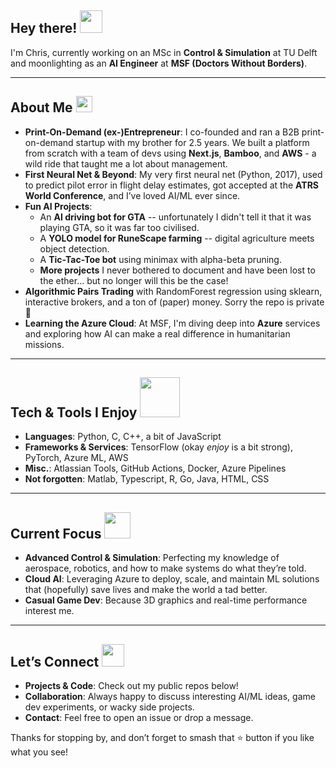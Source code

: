 <!--
**COvert96/COvert96** is a ✨ _special_ ✨ repository because its `README.md` (this file) appears on your GitHub profile.

Here are some ideas to get you started:

- 🔭 I’m currently working on ...
- 🌱 I’m currently learning ...
- 👯 I’m looking to collaborate on ...
- 🤔 I’m looking for help with ...
- 💬 Ask me about ...
- 📫 How to reach me: ...
- 😄 Pronouns: ...
- ⚡ Fun fact: ...
-->
## Hey there!  <img src="https://media.giphy.com/media/v1.Y2lkPTc5MGI3NjExa252YWJyNTAxaGU5MGEwNjM4Nmc5eTl0NTJiMDVxamZhZXVsd2RxbiZlcD12MV9zdGlja2Vyc19zZWFyY2gmY3Q9ZQ/LOnt6uqjD9OexmQJRB/giphy.gif" width="36">

I'm Chris, currently working on an MSc in **Control & Simulation** at TU Delft and moonlighting as an **AI Engineer** at **MSF (Doctors Without Borders)**. 

---

## About Me  <img src="https://media.giphy.com/media/HrRvnN7NuJy4InG4MV/giphy.gif?cid=790b7611aihcpm34y4dcrvfzyk6h8qzy6bgvvnbxphj0umpd&ep=v1_stickers_search&rid=giphy.gif&ct=s" width="26">

- **Print-On-Demand (ex-)Entrepreneur**: I co-founded and ran a B2B print-on-demand startup with my brother for 2.5 years. We built a platform from scratch with a team of devs using **Next.js**, **Bamboo**, and **AWS** - a wild ride that taught me a lot about management.
- **First Neural Net & Beyond**: My very first neural net (Python, 2017), used to predict pilot error in flight delay estimates, got accepted at the **ATRS World Conference**, and I’ve loved AI/ML ever since. 
- **Fun AI Projects**: 
  - An **AI driving bot for GTA** -- unfortunately I didn't tell it that it was playing GTA, so it was far too civilised.
  - A **YOLO model for RuneScape farming** -- digital agriculture meets object detection.
  - A **Tic-Tac-Toe bot** using minimax with alpha-beta pruning.
  - **More projects** I never bothered to document and have been lost to the ether... but no longer will this be the case!
- **Algorithmic Pairs Trading** with RandomForest regression using sklearn, interactive brokers, and a ton of (paper) money. Sorry the repo is private 🤫
- **Learning the Azure Cloud**: At MSF, I'm diving deep into **Azure** services and exploring how AI can make a real difference in humanitarian missions.

---

## Tech & Tools I Enjoy <img src="https://media.giphy.com/media/v1.Y2lkPTc5MGI3NjExMHpxczl0dDd6MTFpZHJudmhvZHQzem85YnYxZTBuY29jNGMzYXRpNiZlcD12MV9zdGlja2Vyc19zZWFyY2gmY3Q9cw/jSKBmKkvo2dPQQtsR1/giphy.gif" width="64">

- **Languages**: Python, C, C++, a bit of JavaScript
- **Frameworks & Services**: TensorFlow (okay _enjoy_ is a bit strong), PyTorch, Azure ML, AWS
- **Misc.**: Atlassian Tools, GitHub Actions, Docker, Azure Pipelines
- **Not forgotten**: Matlab, Typescript, R, Go, Java, HTML, CSS

---

## Current Focus  <img src="https://media.giphy.com/media/v1.Y2lkPTc5MGI3NjExMThlY2dxd2p4MW4ydmY4NnVzbzdqY2UwN2x5ZjI0YWFicG1rcDNxNyZlcD12MV9zdGlja2Vyc19zZWFyY2gmY3Q9cw/QZVdubDMj6RCvBOQBk/giphy.gif" width="42">

- **Advanced Control & Simulation**: Perfecting my knowledge of aerospace, robotics, and how to make systems do what they’re told.
- **Cloud AI**: Leveraging Azure to deploy, scale, and maintain ML solutions that (hopefully) save lives and make the world a tad better.
- **Casual Game Dev**: Because 3D graphics and real-time performance interest me.

---

## Let’s Connect  <img src="https://media.giphy.com/media/mr1Y20DOOU1awBRjiP/giphy.gif?cid=ecf05e47r3btjowhdnswqm6xtsvbj1nupiztu31wglyq5x39&ep=v1_stickers_search&rid=giphy.gif" width="36">

- **Projects & Code**: Check out my public repos below!
- **Collaboration**: Always happy to discuss interesting AI/ML ideas, game dev experiments, or wacky side projects. 
- **Contact**: Feel free to open an issue or drop a message.

Thanks for stopping by, and don’t forget to smash that ⭐ button if you like what you see!

